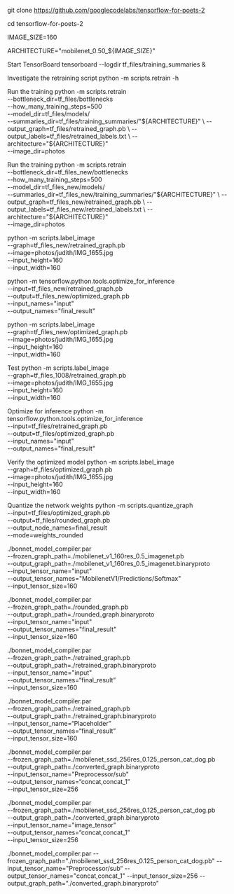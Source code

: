 git clone https://github.com/googlecodelabs/tensorflow-for-poets-2

cd tensorflow-for-poets-2

IMAGE_SIZE=160

ARCHITECTURE="mobilenet_0.50_${IMAGE_SIZE}"

Start TensorBoard
tensorboard --logdir tf_files/training_summaries &

Investigate the retraining script
python -m scripts.retrain -h

Run the training
python -m scripts.retrain \
  --bottleneck_dir=tf_files/bottlenecks \
  --how_many_training_steps=500 \
  --model_dir=tf_files/models/ \
  --summaries_dir=tf_files/training_summaries/"${ARCHITECTURE}" \
  --output_graph=tf_files/retrained_graph.pb \
  --output_labels=tf_files/retrained_labels.txt \
  --architecture="${ARCHITECTURE}" \
  --image_dir=photos

Run the training
python -m scripts.retrain \
  --bottleneck_dir=tf_files_new/bottlenecks \
  --how_many_training_steps=500 \
  --model_dir=tf_files_new/models/ \
  --summaries_dir=tf_files_new/training_summaries/"${ARCHITECTURE}" \
  --output_graph=tf_files_new/retrained_graph.pb \
  --output_labels=tf_files_new/retrained_labels.txt \
  --architecture="${ARCHITECTURE}" \
  --image_dir=photos

python -m scripts.label_image \
    --graph=tf_files_new/retrained_graph.pb  \
    --image=photos/judith/IMG_1655.jpg  \
    --input_height=160  \
    --input_width=160

python -m tensorflow.python.tools.optimize_for_inference \
  --input=tf_files_new/retrained_graph.pb \
  --output=tf_files_new/optimized_graph.pb \
  --input_names="input" \
  --output_names="final_result"

python -m scripts.label_image \
    --graph=tf_files_new/optimized_graph.pb  \
    --image=photos/judith/IMG_1655.jpg  \
    --input_height=160  \
    --input_width=160

Test 
python -m scripts.label_image \
    --graph=tf_files_1008/retrained_graph.pb  \
    --image=photos/judith/IMG_1655.jpg  \
    --input_height=160  \
    --input_width=160

Optimize for inference
python -m tensorflow.python.tools.optimize_for_inference \
  --input=tf_files/retrained_graph.pb \
  --output=tf_files/optimized_graph.pb \
  --input_names="input" \
  --output_names="final_result"

Verify the optimized model
python -m scripts.label_image \
    --graph=tf_files/optimized_graph.pb  \
    --image=photos/judith/IMG_1655.jpg  \
    --input_height=160  \
    --input_width=160

Quantize the network weights
python -m scripts.quantize_graph \
  --input=tf_files/optimized_graph.pb \
  --output=tf_files/rounded_graph.pb \
  --output_node_names=final_result \
  --mode=weights_rounded

./bonnet_model_compiler.par \
    --frozen_graph_path=./mobilenet_v1_160res_0.5_imagenet.pb \
    --output_graph_path=./mobilenet_v1_160res_0.5_imagenet.binaryproto \
    --input_tensor_name="input" \
    --output_tensor_names="MobilenetV1/Predictions/Softmax" \
    --input_tensor_size=160

./bonnet_model_compiler.par \
    --frozen_graph_path=./rounded_graph.pb \
    --output_graph_path=./rounded_graph.binaryproto \
    --input_tensor_name="input" \
    --output_tensor_names="final_result" \
    --input_tensor_size=160

./bonnet_model_compiler.par \
    --frozen_graph_path=./retrained_graph.pb \
    --output_graph_path=./retrained_graph.binaryproto \
    --input_tensor_name="input" \
    --output_tensor_names=“final_result” \
    --input_tensor_size=160

./bonnet_model_compiler.par \
    --frozen_graph_path=./retrained_graph.pb \
    --output_graph_path=./retrained_graph.binaryproto \
    --input_tensor_name=“Placeholder” \
    --output_tensor_names=“final_result” \
    --input_tensor_size=160

./bonnet_model_compiler.par \
    --frozen_graph_path=./mobilenet_ssd_256res_0.125_person_cat_dog.pb \
    --output_graph_path=./converted_graph.binaryproto \
    --input_tensor_name="Preprocessor/sub" \
    --output_tensor_names=“concat,concat_1” \
    --input_tensor_size=256

./bonnet_model_compiler.par \
    --frozen_graph_path=./mobilenet_ssd_256res_0.125_person_cat_dog.pb \
    --output_graph_path=./converted_graph.binaryproto \
    --input_tensor_name="image_tensor" \
    --output_tensor_names=“concat,concat_1” \
    --input_tensor_size=256


./bonnet_model_compiler.par --frozen_graph_path="./mobilenet_ssd_256res_0.125_person_cat_dog.pb" --input_tensor_name="Preprocessor/sub“ --output_tensor_names="concat,concat_1" --input_tensor_size=256 --output_graph_path="./converted_graph.binaryproto"





